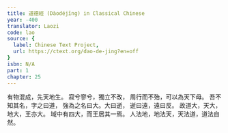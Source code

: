 ```yaml
---
title: 道德經 (Dàodéjīng) in Classical Chinese
year: -400
translator: Laozi
code: lao
source: {
  label: Chinese Text Project,
  url: https://ctext.org/dao-de-jing?en=off
}
isbn: N/A
part: 1
chapter: 25
---
```

有物混成，先天地生。
寂兮寥兮，獨立不改，
周行而不殆，可以為天下母。
吾不知其名，字之曰道，
強為之名曰大。大曰逝，
逝曰遠，遠曰反。
故道大，天大，地大，王亦大。
域中有四大，而王居其一焉。
人法地，地法天，天法道，道法自然。